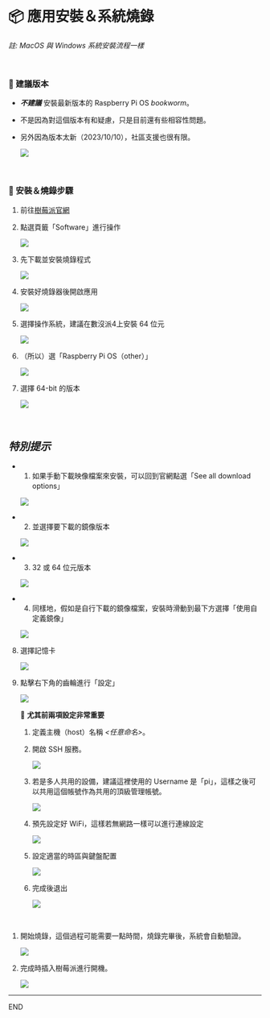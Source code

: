 # 📦 應用安裝＆系統燒錄

*註: MacOS 與 Windows 系統安裝流程一樣*

</br>

### 🌟 建議版本

- ***不建議***  安裝最新版本的 Raspberry Pi OS *bookworm*。
- 不是因為對這個版本有和疑慮，只是目前還有些相容性問題。
- 另外因為版本太新（2023/10/10），社區支援也很有限。
  
  ![](images/img_17.png)

</br>

### 🌟 安裝＆燒錄步驟

1. 前往[樹莓派官網](https://www.raspberrypi.com/)
   
2. 點選頁籤「Software」進行操作
   
   ![](images/img_71.png)

3. 先下載並安裝燒錄程式
   
   ![](images/img_72.png)

4. 安裝好燒錄器後開啟應用
   
   ![](images/img_73.png)

5. 選擇操作系統，建議在數沒派4上安裝 64 位元
   
   ![](images/img_74.png)

6. （所以）選「Raspberry Pi OS（other）」
   
   ![](images/img_75.png)

7. 選擇 64-bit 的版本
   
   ![](images/img_76.png)

</br>

## *特別提示*
- 1. 如果手動下載映像檔案來安裝，可以回到官網點選「See all download options」
   
    ![](images/img_77.png)

- 2. 並選擇要下載的鏡像版本
  
    ![](images/img_78.png)

- 3. 32 或 64 位元版本
   
    ![](images/img_79.png)

- 4. 同樣地，假如是自行下載的鏡像檔案，安裝時滑動到最下方選擇「使用自定義鏡像」
   
    ![](images/img_80.png)

8. 選擇記憶卡
   
   ![](images/img_81.png)

9. 點擊右下角的齒輪進行「設定」
    
    ![](images/img_82.png)

   🚩 **尤其前兩項設定非常重要**
   
   1. 定義主機（host）名稱 *<任意命名>*。
    
   2. 開啟 SSH 服務。
    
        ![](images/img_83.png)
   
   3. 若是多人共用的設備，建議這裡使用的 Username 是「pi」，這樣之後可以共用這個帳號作為共用的頂級管理帳號。
    
        ![](images/img_84.png)

   4. 預先設定好 WiFi，這樣若無網路一樣可以進行連線設定
    
        ![](images/img_85.png)


   5. 設定適當的時區與鍵盤配置
    
        ![](images/img_86.png)

   6. 完成後退出
    
        ![](images/img_87.png)

</br>    

1.  開始燒錄，這個過程可能需要一點時間，燒錄完畢後，系統會自動驗證。
   
    ![](images/img_88.png)

2.  完成時插入樹莓派進行開機。
   
    ![](images/img_89.png)

---
END